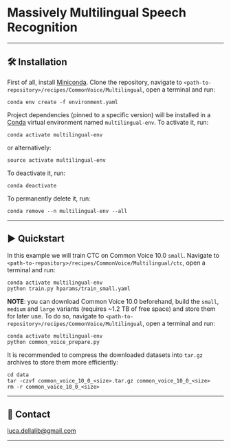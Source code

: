 # Massively Multilingual Speech Recognition

---------------------------------------------------------------------------------------------------------

## 🛠️️ Installation

First of all, install [Miniconda](https://docs.conda.io/en/latest/miniconda.html).
Clone the repository, navigate to `<path-to-repository>/recipes/CommonVoice/Multilingual`, open a terminal and run:

```
conda env create -f environment.yaml
```

Project dependencies (pinned to a specific version) will be installed in a
[Conda](https://www.anaconda.com/) virtual environment named `multilingual-env`.
To activate it, run:

```
conda activate multilingual-env
```

or alternatively:

```
source activate multilingual-env
```

To deactivate it, run:

```
conda deactivate
```

To permanently delete it, run:

```
conda remove --n multilingual-env --all
```

---------------------------------------------------------------------------------------------------------

## ▶️ Quickstart

In this example we will train CTC on Common Voice 10.0 `small`.
Navigate to `<path-to-repository>/recipes/CommonVoice/Multilingual/ctc`, open a terminal and run:

```
conda activate multilingual-env
python train.py hparams/train_small.yaml
```

**NOTE**: you can download Common Voice 10.0 beforehand, build the `small`, `medium` and `large` variants
(requires ~1.2 TB of free space) and store them for later use.
To do so, navigate to `<path-to-repository>/recipes/CommonVoice/Multilingual`, open a terminal and run:

```
conda activate multilingual-env
python common_voice_prepare.py
```

It is recommended to compress the downloaded datasets into `tar.gz` archives to store them more efficiently:

```
cd data
tar -czvf common_voice_10_0_<size>.tar.gz common_voice_10_0_<size>
rm -r common_voice_10_0_<size>
```

---------------------------------------------------------------------------------------------------------

## 📧 Contact

[luca.dellalib@gmail.com](mailto:luca.dellalib@gmail.com)

---------------------------------------------------------------------------------------------------------
